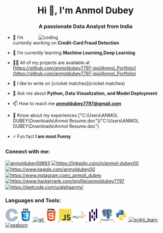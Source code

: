 <h1 align="center">Hi 👋, I'm Anmol Dubey</h1>
<h3 align="center">A passionate Data Analyst from India</h3>
<img align="right" alt="coding"width=400 src="https://imgs.search.brave.com/sbGvSFwvpcRoB5LFZD804ExtQ5qC11dDzdaReQTsRvc/rs:fit:860:0:0:0/g:ce/aHR0cHM6Ly9tZWRp/YS5pc3RvY2twaG90/by5jb20vaWQvMjE0/NzY3NzUzMi92aWRl/by9iYWNrLWVuZC1k/ZXZlbG9wbWVudC1s/aW5lLTJkLWFuaW1h/dGlvbi5qcGc_Yj0x/JnM9NjQweDY0MCZr/PTIwJmM9blVQRVEx/X3VGRzRZbU9WNm1M/RmE5dUNVcVFMRG12/Tm4tVDZJaTBoTFhC/VT0">

- 🔭 I’m currently working on **Credit-Card Fraud Detection**

- 🌱 I’m currently learning **Machine Learning,Deep Learning**

- 👨‍💻 All of my projects are available at [https://github.com/anmoldubey7797-jpg/Anmol_Portfolio](https://github.com/anmoldubey7797-jpg/Anmol_Portfolio)

- 📝 I like to write on [cricket matches](cricket matches)

- 💬 Ask me about **Python, Data Visualization, and Model Deployment**

- 📫 How to reach me **anmoldubey7797@gmail.com**

- 📄 Know about my experiences ["C:\Users\ANMOL DUBEY\Downloads\Anmol Resume.doc"]("C:\Users\ANMOL DUBEY\Downloads\Anmol Resume.doc")

- ⚡ Fun fact **I am most Funny**

<h3 align="left">Connect with me:</h3>
<p align="left">
<a href="https://twitter.com/anmoldubey59883" target="blank"><img align="center" src="https://raw.githubusercontent.com/rahuldkjain/github-profile-readme-generator/master/src/images/icons/Social/twitter.svg" alt="anmoldubey59883" height="30" width="40" /></a>
<a href="https://linkedin.com/in/https://linkedin.com/in/anmol-dubey00" target="blank"><img align="center" src="https://raw.githubusercontent.com/rahuldkjain/github-profile-readme-generator/master/src/images/icons/Social/linked-in-alt.svg" alt="https://linkedin.com/in/anmol-dubey00" height="30" width="40" /></a>
<a href="https://kaggle.com/https://www.kaggle.com/anmoldubey00" target="blank"><img align="center" src="https://raw.githubusercontent.com/rahuldkjain/github-profile-readme-generator/master/src/images/icons/Social/kaggle.svg" alt="https://www.kaggle.com/anmoldubey00" height="30" width="40" /></a>
<a href="https://instagram.com/https://www.instagram.com/_anmoll_dubey" target="blank"><img align="center" src="https://raw.githubusercontent.com/rahuldkjain/github-profile-readme-generator/master/src/images/icons/Social/instagram.svg" alt="https://www.instagram.com/_anmoll_dubey" height="30" width="40" /></a>
<a href="https://www.hackerrank.com/https://www.hackerrank.com/profile/anmoldubey7797" target="blank"><img align="center" src="https://raw.githubusercontent.com/rahuldkjain/github-profile-readme-generator/master/src/images/icons/Social/hackerrank.svg" alt="https://www.hackerrank.com/profile/anmoldubey7797" height="30" width="40" /></a>
<a href="https://www.leetcode.com/https://leetcode.com/u/alphaarmy/" target="blank"><img align="center" src="https://raw.githubusercontent.com/rahuldkjain/github-profile-readme-generator/master/src/images/icons/Social/leet-code.svg" alt="https://leetcode.com/u/alphaarmy/" height="30" width="40" /></a>
</p>

<h3 align="left">Languages and Tools:</h3>
<p align="left"> <a href="https://www.cprogramming.com/" target="_blank" rel="noreferrer"> <img src="https://raw.githubusercontent.com/devicons/devicon/master/icons/c/c-original.svg" alt="c" width="40" height="40"/> </a> <a href="https://www.w3schools.com/css/" target="_blank" rel="noreferrer"> <img src="https://raw.githubusercontent.com/devicons/devicon/master/icons/css3/css3-original-wordmark.svg" alt="css3" width="40" height="40"/> </a> <a href="https://git-scm.com/" target="_blank" rel="noreferrer"> <img src="https://www.vectorlogo.zone/logos/git-scm/git-scm-icon.svg" alt="git" width="40" height="40"/> </a> <a href="https://www.w3.org/html/" target="_blank" rel="noreferrer"> <img src="https://raw.githubusercontent.com/devicons/devicon/master/icons/html5/html5-original-wordmark.svg" alt="html5" width="40" height="40"/> </a> <a href="https://developer.mozilla.org/en-US/docs/Web/JavaScript" target="_blank" rel="noreferrer"> <img src="https://raw.githubusercontent.com/devicons/devicon/master/icons/javascript/javascript-original.svg" alt="javascript" width="40" height="40"/> </a> <a href="https://www.mysql.com/" target="_blank" rel="noreferrer"> <img src="https://raw.githubusercontent.com/devicons/devicon/master/icons/mysql/mysql-original-wordmark.svg" alt="mysql" width="40" height="40"/> </a> <a href="https://pandas.pydata.org/" target="_blank" rel="noreferrer"> <img src="https://raw.githubusercontent.com/devicons/devicon/2ae2a900d2f041da66e950e4d48052658d850630/icons/pandas/pandas-original.svg" alt="pandas" width="40" height="40"/> </a> <a href="https://www.postgresql.org" target="_blank" rel="noreferrer"> <img src="https://raw.githubusercontent.com/devicons/devicon/master/icons/postgresql/postgresql-original-wordmark.svg" alt="postgresql" width="40" height="40"/> </a> <a href="https://www.python.org" target="_blank" rel="noreferrer"> <img src="https://raw.githubusercontent.com/devicons/devicon/master/icons/python/python-original.svg" alt="python" width="40" height="40"/> </a> <a href="https://scikit-learn.org/" target="_blank" rel="noreferrer"> <img src="https://upload.wikimedia.org/wikipedia/commons/0/05/Scikit_learn_logo_small.svg" alt="scikit_learn" width="40" height="40"/> </a> <a href="https://seaborn.pydata.org/" target="_blank" rel="noreferrer"> <img src="https://seaborn.pydata.org/_images/logo-mark-lightbg.svg" alt="seaborn" width="40" height="40"/> </a> </p>

